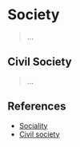 # Society

> ...

## Civil Society

> ...

## References

- [Sociality](https://en.wikipedia.org/wiki/Sociality)
- [Civil society](https://en.wikipedia.org/wiki/Civil_society)
